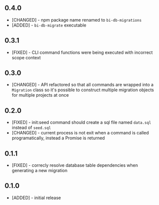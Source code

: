 ## 0.4.0

* [CHANGED] - npm package name renamed to `bi-db-migrations`
* [ADDED] - `bi-db-migrate` executable

## 0.3.1

* [FIXED] - CLI command functions were being executed with incorrect scope context

## 0.3.0

* [CHANGED] - API refactored so that all commands are wrapped into a `Migration` class so it's possible to construct multiple migration objects for multiple projects at once

## 0.2.0

* [FIXED] - init:seed command should create a sql file named `data.sql` instead of `seed.sql`
* [CHANGED] - current process is not exit when a command is called programatically, instead a Promise is returned

## 0.1.1

* [FIXED] - correcly resolve database table dependencies when generating a new migration

## 0.1.0

* [ADDED] - initial release
